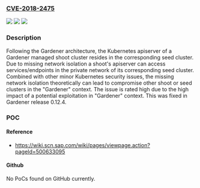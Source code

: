 ### [CVE-2018-2475](https://cve.mitre.org/cgi-bin/cvename.cgi?name=CVE-2018-2475)
![](https://img.shields.io/static/v1?label=Product&message=project%20%E2%80%9CGardener%E2%80%9D&color=blue)
![](https://img.shields.io/static/v1?label=Version&message=%3C%200.12.4%20&color=brighgreen)
![](https://img.shields.io/static/v1?label=Vulnerability&message=Missing%20network%20isolation&color=brighgreen)

### Description

Following the Gardener architecture, the Kubernetes apiserver of a Gardener managed shoot cluster resides in the corresponding seed cluster. Due to missing network isolation a shoot's apiserver can access services/endpoints in the private network of its corresponding seed cluster. Combined with other minor Kubernetes security issues, the missing network isolation theoretically can lead to compromise other shoot or seed clusters in the "Gardener" context. The issue is rated high due to the high impact of a potential exploitation in "Gardener" context. This was fixed in Gardener release 0.12.4.

### POC

#### Reference
- https://wiki.scn.sap.com/wiki/pages/viewpage.action?pageId=500633095

#### Github
No PoCs found on GitHub currently.

